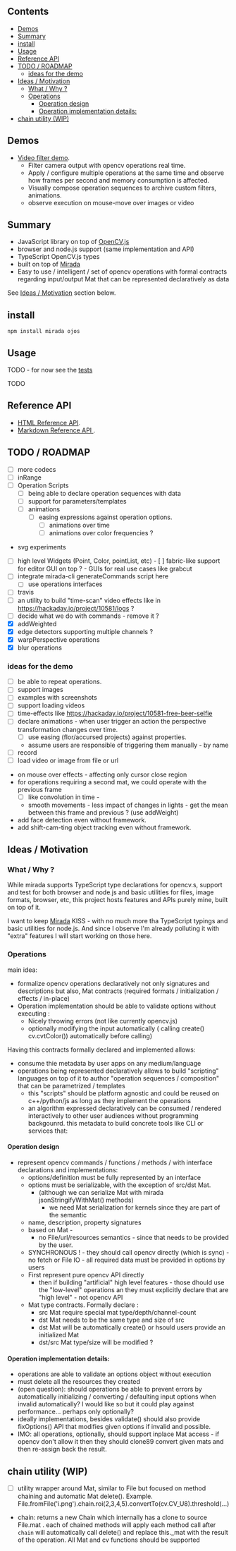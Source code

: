 ## Contents

<!-- toc -->

- [Demos](#demos)
- [Summary](#summary)
- [install](#install)
- [Usage](#usage)
- [Reference API](#reference-api)
- [TODO / ROADMAP](#todo--roadmap)
  * [ideas for the demo](#ideas-for-the-demo)
- [Ideas / Motivation](#ideas--motivation)
  * [What / Why ?](#what--why-)
  * [Operations](#operations)
    + [Operation design](#operation-design)
    + [Operation implementation details:](#operation-implementation-details)
- [chain utility (WIP)](#chain-utility-wip)

<!-- tocstop -->

## Demos

 * [Video filter demo](https://cancerberosgx.github.io/demos/ojos-demo/videoFilterDemo.html). 
   * Filter camera output with opencv operations real time. 
   * Apply / configure multiple operations at the same time and observe how frames per second and memory consumption is affected. 
   * Visually compose operation sequences to archive custom filters, animations.
   * observe execution on mouse-move over images or video

## Summary

 * JavaScript library on top of [OpenCV.js]()
 * browser and node.js support (same implementation and API)
 * TypeScript OpenCV.js types
 * built on top of [Mirada](https://github.com/cancerberoSgx/mirada)
 * Easy to use / intelligent / set of opencv operations with formal contracts regarding input/output Mat that can be represented declaratively as data

See [Ideas / Motivation]() section below.
 
## install

```
npm install mirada ojos
```

## Usage

TODO - for now see the [tests](https://github.com/cancerberoSgx/mirada/tree/master/ojos/test)

TODO

## Reference API

 * [HTML Reference API](https://github.com/cancerberoSgx/demos/tree/master/mirada-opencv-api-md). 
 * [Markdown Reference API ](https://cancerberosgx.github.io/demos/mirada-opencv-api-html/). 

## TODO / ROADMAP
- [ ] more codecs 
- [ ] inRange
- [ ] Operation Scripts
  - [ ] being able to declare operation sequences with data
  - [ ] support for parameters/templates
  - [ ] animations
    - [ ] easing expressions against operation options.
      - [ ] animations over time
      - [ ] animations over color frequencies ?  
- svg experiments
- [ ] high level Widgets (Point, Color, pointList, etc)
      - [ ] fabric-like support for editor GUI  on top ? 
      - GUIs for real use cases like grabcut
- [ ] integrate mirada-cli generateCommands script here
  - [ ] use operations interfaces
- [ ] travis
- [ ] an utility to build "time-scan" video effects like in https://hackaday.io/project/10581/logs ? 
- [ ] decide what we do with commands - remove it ? 
- [x] addWeighted
- [x] edge detectors supporting multiple channels ? 
- [x] warpPerspective operations
- [x] blur operations

### ideas for the demo

- [ ] be able to repeat operations.
- [ ] support images 
- [ ] examples with screenshots
- [ ] support loading videos
- [ ] time-effects like https://hackaday.io/project/10581-free-beer-selfie
- [ ] declare animations - when user trigger an action the perspective transformation changes over time.
  - [ ] use easing (flor/accursed projects) against properties.
   * assume users are responsible of triggering them manually - by name
- [ ] record
- [ ] load video or image from file or url
- on mouse over effects - affecting only cursor close region
- for operations requiring a second mat, we could operate with the previous frame
  - [ ] like convolution in time - 
  - smooth movements - less impact of changes in lights - get the mean between this frame and previous ? (use addWeight)
- add face detection even without framework.
- add shift-cam-ting object tracking even without framework.

## Ideas / Motivation


### What / Why ?

While mirada supports TypeScript type declarations for opencv.s, support and test for both browser and node.js and basic utilities for files, image formats, browser, etc, this project hosts features and APIs purely mine, built on top of it. 

I want to keep [Mirada](https://github.com/cancerberoSgx/mirada) KISS - with no much more tha TypeScript typings and basic utilities for node.js. And since I observe I'm already polluting it with "extra" features I will start working on those here. 


### Operations

main idea: 

 * formalize opencv operations declaratively not only signatures and descriptions but also,  Mat contracts (required formats / initialization / effects / in-place)
 * Operation implementation should be able to validate options without executing :
    * Nicely throwing errors (not like currently opencv.js) 
    * optionally modifying the input automatically ( calling create() cv.cvtColor()) automatically before calling)

Having this contracts formally declared and implemented allows:

  * consume thie metadata by user apps on any medium/language 
  * operations being represented declaratively allows to build "scripting" languages on top of it to author "operation sequences / composition" that can be parametrized / templates
     * this "scripts" should be platform agnostic and could be reused on c++/python/js as long as they implement the operations
     * an algorithm expressed declaratively can be consumed / rendered interactively to other user audiences without programming backgounrd. 
  this metadata to build concrete tools like CLI or services that: 


#### Operation design

 * represent opencv commands / functions / methods  / with interface declarations and implementations:
    * options/definition must be fully represented by an interface
    * options must be serializable, with the exception of src/dst Mat. 
       * (although we can serialize Mat with mirada jsonStringifyWithMat() methods)
         * we need Mat serialization for kernels since they are part of the semantic
    * name, description, property signatures
    * based on Mat - 
       * no File/url/resources semantics - since that needs to be provided by the user.
    * SYNCHRONOUS ! - they should call opencv directly (which is sync) - no fetch or File IO - all required data must be provided in options by users
    * First represent pure opencv API directly
       * then if building "artificial" high level features - those dhould use the "low-level" operations an they must explicitly declare that are "high level" - not opencv API
    * Mat type contracts. Formally declare :
      * src Mat require special mat type/depth/channel-count
       * dst Mat needs to be the same type and size of src 
       * dst Mat will be automatically create() or hsould users provide an initialized Mat
       * dst/src Mat type/size will be modified ?

#### Operation implementation details:
  * operations are able to validate an options object without execution
  * must delete all the resources they created
  * (open question): should operations be able to prevent errors by automatically initializing / converting / defaulting input options when invalid automatically? I would like so but it could play against performance... perhaps only optionally?
  * ideally implementations, besides validate() should also  provide fixOptions() API that modifies given options if invalid and possible.
  * IMO: all operations, optionally, should support inplace Mat access - if opencv don't allow it then they should clone89 convert given mats and then re-assign back the result.






## chain utility (WIP)

- [ ] utility wrapper around Mat, similar to File but focused on method chaining and automatic Mat delete(). Example. File.fromFile('i.png').chain.roi(2,3,4,5).convertTo(cv.CV_U8).threshold(...)

 * chain: returns a new Chain which internally has a clone to source File.mat . each of chained methods will apply
each method call after `chain` will automatically call delete() and replace this._mat with the result of the operation. All Mat and cv functions should be supported
